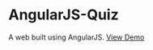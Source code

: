 # AngularJS-Quiz
A web built using AngularJS.
[View Demo](https://tayyebashoaib.github.io/AngularJS-Quiz/)
